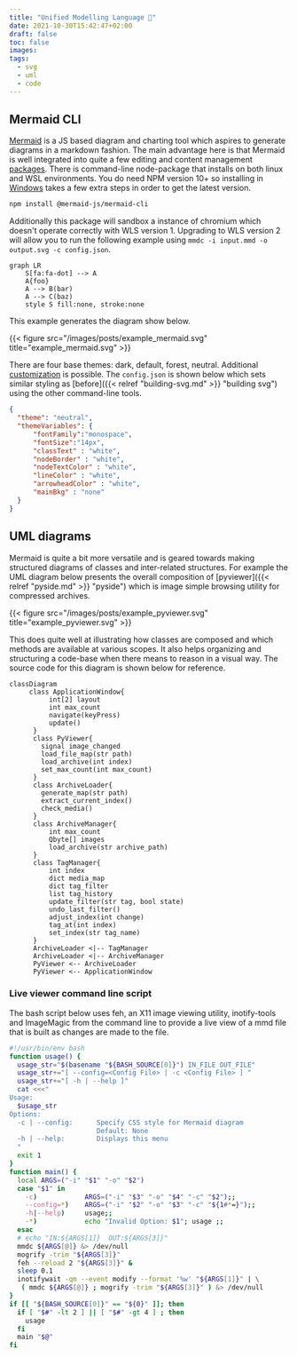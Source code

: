 ```yaml
---
title: "Unified Modelling Language 🐬"
date: 2021-10-30T15:42:47+02:00
draft: false
toc: false
images:
tags:
  - svg
  - uml
  - code
---
```


## Mermaid CLI

[Mermaid](https://mermaid-js.github.io/mermaid) is a JS based diagram and
charting tool which aspires to generate diagrams in a markdown fashion. The
main advantage here is that Mermaid is well integrated into quite a few
editing and content management
[packages](https://mermaid-js.github.io/mermaid/#/./integrations).
There is command-line node-package that installs on both linux and WSL
environments. You do need NPM version 10+ so installing in
[Windows](https://docs.microsoft.com/en-us/windows/dev-environment/javascript/nodejs-on-wsl)
takes a few extra steps in order to get the latest version.

```bash
npm install @mermaid-js/mermaid-cli
```

Additionally this
package will sandbox a instance of chromium which doesn't operate correctly
with WLS version 1. Upgrading to WLS version 2 will allow you to run the
following example using `mmdc -i input.mmd -o output.svg -c config.json`.

```text
graph LR
    S[fa:fa-dot] --> A
    A{foo}
    A --> B(bar)
    A --> C(baz)
    style S fill:none, stroke:none
```

This example generates the diagram show below.

{{< figure src="/images/posts/example_mermaid.svg" title="example_mermaid.svg" >}}

There are four base themes: dark, default, forest, neutral. Additional
[customization](https://mermaid-js.github.io/mermaid/#/theming) is possible.
The `config.json` is shown below which sets similar styling as
[before]({{< relref "building-svg.md" >}} "building svg") using the other
command-line tools.

```json
{
  "theme": "neutral",
  "themeVariables": {
      "fontFamily":"monospace",
      "fontSize":"14px",
      "classText" : "white",
      "nodeBorder" : "white",
      "nodeTextColor" : "white",
      "lineColor" : "white",
      "arrowheadColor" : "white",
      "mainBkg" : "none"
  }
}
```

## UML diagrams

Mermaid is quite a bit more versatile and is geared towards making structured
diagrams of classes and inter-related structures. For example the UML diagram below presents the overall composition of
[pyviewer]({{< relref "pyside.md" >}} "pyside") which is image simple
browsing utility for compressed archives.

{{< figure src="/images/posts/example_pyviewer.svg" title="example_pyviewer.svg" >}}

This does quite well at illustrating how classes are composed and which methods
are available at various scopes. It also helps organizing and structuring a
code-base when there means to reason in a visual way. The source code for this
diagram is shown below for reference.

```text
classDiagram
     class ApplicationWindow{
          int[2] layout
          int max_count
          navigate(keyPress)
          update()
      }
      class PyViewer{
        signal image_changed
        load_file_map(str path)
        load_archive(int index)
        set_max_count(int max_count)
      }
      class ArchiveLoader{
        generate_map(str path)
        extract_current_index()
        check_media()
      }
      class ArchiveManager{
          int max_count
          Qbyte[] images
          load_archive(str archive_path)
      }
      class TagManager{
          int index
          dict media_map
          dict tag_filter
          list tag_history
          update_filter(str tag, bool state)
          undo_last_filter()
          adjust_index(int change)
          tag_at(int index)
          set_index(str tag_name)
      }
      ArchiveLoader <|-- TagManager
      ArchiveLoader <|-- ArchiveManager
      PyViewer <-- ArchiveLoader
      PyViewer <-- ApplicationWindow
```

### Live viewer command line script

The bash script below uses feh, an X11 image viewing utility, inotify-tools
and ImageMagic from the command line to provide a live view of a mmd file
that is built as changes are made to the file.

```bash
#!/usr/bin/env bash
function usage() {
  usage_str="$(basename "${BASH_SOURCE[0]}") IN_FILE OUT_FILE"
  usage_str+="[ --config=<Config File> | -c <Config File> ] "
  usage_str+="[ -h | --help ]"
  cat <<<"
Usage:
  $usage_str
Options:
  -c | --config:      Specify CSS style for Mermaid diagram
                      Default: None
  -h | --help:        Displays this menu
  "
  exit 1
}
function main() {
  local ARGS=("-i" "$1" "-o" "$2")
  case "$1" in
    -c)            ARGS=("-i" "$3" "-o" "$4" "-c" "$2");;
    --config=*)    ARGS=("-i" "$2" "-o" "$3" "-c" "${1#*=}");;
    -h|--help)     usage;;
    -*)            echo "Invalid Option: $1"; usage ;;
  esac
  # echo "IN:${ARGS[1]}  OUT:${ARGS[3]}"
  mmdc ${ARGS[@]} &> /dev/null
  mogrify -trim "${ARGS[3]}"
  feh --reload 2 "${ARGS[3]}" &
  sleep 0.1
  inotifywait -qm --event modify --format '%w' "${ARGS[1]}" | \
   ( mmdc ${ARGS[@]} ; mogrify -trim "${ARGS[3]}" ) &> /dev/null
}
if [[ "${BASH_SOURCE[0]}" == "${0}" ]]; then
  if [ "$#" -lt 2 ] || [ "$#" -gt 4 ] ; then
    usage
  fi
  main "$@"
fi
```
